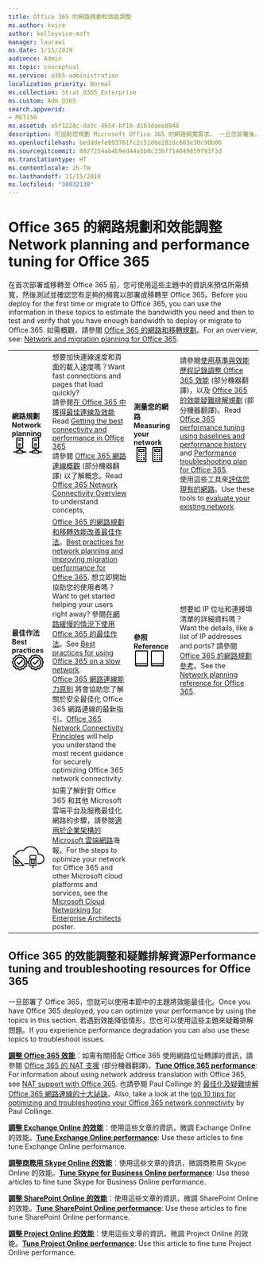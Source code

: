 ```yaml
---
title: Office 365 的網路規劃和效能調整
ms.author: kvice
author: kelleyvice-msft
manager: laurawi
ms.date: 1/15/2019
audience: Admin
ms.topic: conceptual
ms.service: o365-administration
localization_priority: Normal
ms.collection: Strat_O365_Enterprise
ms.custom: Adm_O365
search.appverid:
- MET150
ms.assetid: e5f1228c-da3c-4654-bf16-d163daee8848
description: 可協助您規劃 Microsoft Office 365 的網路頻寬需求。 一旦您部署後，請回到這裡來微調，並疑難排解 Office 365 的效能。
ms.openlocfilehash: bedddefe893781fc2c51d0e282dc603e30c90b06
ms.sourcegitcommit: 8027254ab4b9ed44a5b0c336f714049859f93f3d
ms.translationtype: HT
ms.contentlocale: zh-TW
ms.lasthandoff: 11/15/2019
ms.locfileid: "38032138"
---
```

# <a name="network-planning-and-performance-tuning-for-office-365"></a><span data-ttu-id="46d05-104">Office 365 的網路規劃和效能調整</span><span class="sxs-lookup"><span data-stu-id="46d05-104">Network planning and performance tuning for Office 365</span></span>
<span data-ttu-id="46d05-105">在首次部署或移轉至 Office 365 前，您可使用這些主題中的資訊來預估所需頻寬，然後測試並確認您有足夠的頻寬以部署或移轉至 Office 365。</span><span class="sxs-lookup"><span data-stu-id="46d05-105">Before you deploy for the first time or migrate to Office 365, you can use the information in these topics to estimate the bandwidth you need and then to test and verify that you have enough bandwidth to deploy or migrate to Office 365.</span></span> <span data-ttu-id="46d05-106">如需概觀，請參閱 [Office 365 的網路和移轉規劃](network-and-migration-planning.md)。</span><span class="sxs-lookup"><span data-stu-id="46d05-106">For an overview, see: [Network and migration planning for Office 365](network-and-migration-planning.md).</span></span>
  
|||||
|:-----|:-----|:-----|:-----|
|<span data-ttu-id="46d05-107">**網路規劃**</span><span class="sxs-lookup"><span data-stu-id="46d05-107">**Network planning**</span></span> <br/> <span data-ttu-id="46d05-108">![網路](media/5e9dcd06-601b-4b28-88dc-f524e7548794.png)</span><span class="sxs-lookup"><span data-stu-id="46d05-108">![Network](media/5e9dcd06-601b-4b28-88dc-f524e7548794.png)</span></span>           <br/> |<span data-ttu-id="46d05-109">想要加快連線速度和頁面的載入速度嗎？</span><span class="sxs-lookup"><span data-stu-id="46d05-109">Want fast connections and pages that load quickly?</span></span>  <br/> <span data-ttu-id="46d05-110">請參閱[在 Office 365 中獲得最佳連線及效能](https://aka.ms/o365perfprinciples)</span><span class="sxs-lookup"><span data-stu-id="46d05-110">Read [Getting the best connectivity and performance in Office 365](https://aka.ms/o365perfprinciples)</span></span> <br/> <span data-ttu-id="46d05-111">請參閱 [Office 365 網路連線概觀](https://docs.microsoft.com/office365/enterprise/office-365-networking-overview) (部分機器翻譯) 以了解概念。</span><span class="sxs-lookup"><span data-stu-id="46d05-111">Read [Office 365 Network Connectivity Overview](https://docs.microsoft.com/office365/enterprise/office-365-networking-overview) to understand concepts,</span></span>  <br/> |<span data-ttu-id="46d05-112">**測量您的網路**</span><span class="sxs-lookup"><span data-stu-id="46d05-112">**Measuring your network**</span></span> <br/> <span data-ttu-id="46d05-113">![計算器](media/d690a132-4884-40eb-a918-526bb3dff3cc.png)</span><span class="sxs-lookup"><span data-stu-id="46d05-113">![Calculator](media/d690a132-4884-40eb-a918-526bb3dff3cc.png)</span></span>           <br/> |<span data-ttu-id="46d05-114">請參閱[使用基準與效能歷程記錄調整 Office 365 效能](performance-tuning-using-baselines-and-history.md) (部分機器翻譯)，以及 [Office 365 的效能疑難排解規劃](performance-troubleshooting-plan.md) (部分機器翻譯)。</span><span class="sxs-lookup"><span data-stu-id="46d05-114">Read [Office 365 performance tuning using baselines and performance history](performance-tuning-using-baselines-and-history.md) and [Performance troubleshooting plan for Office 365](performance-troubleshooting-plan.md).</span></span>  <br/> <span data-ttu-id="46d05-115">使用這些工具來[評估您現有的網路](network-and-migration-planning.md#calculators)。</span><span class="sxs-lookup"><span data-stu-id="46d05-115">Use these tools to [evaluate your existing network](network-and-migration-planning.md#calculators).</span></span>  <br/> |
|<span data-ttu-id="46d05-116">**最佳作法**</span><span class="sxs-lookup"><span data-stu-id="46d05-116">**Best practices**</span></span> <br/> <span data-ttu-id="46d05-117">![最佳作法](media/2a659a5c-1007-47d3-a6c6-a19e018ab29b.png)</span><span class="sxs-lookup"><span data-stu-id="46d05-117">![Best practices](media/2a659a5c-1007-47d3-a6c6-a19e018ab29b.png)</span></span>           <br/> |<span data-ttu-id="46d05-118">[Office 365 的網路規劃和移轉效能改善最佳作法](network-and-migration-planning.md#BestPractices)。</span><span class="sxs-lookup"><span data-stu-id="46d05-118">[Best practices for network planning and improving migration performance for Office 365](network-and-migration-planning.md#BestPractices).</span></span> <span data-ttu-id="46d05-119">想立即開始協助您的使用者嗎？</span><span class="sxs-lookup"><span data-stu-id="46d05-119">Want to get started helping your users right away?</span></span> <span data-ttu-id="46d05-120">參閱[在網路緩慢的情況下使用 Office 365 的最佳作法](https://support.office.com/article/fd16c8d2-4799-4c39-8fd7-045f06640166)。</span><span class="sxs-lookup"><span data-stu-id="46d05-120">See [Best practices for using Office 365 on a slow network](https://support.office.com/article/fd16c8d2-4799-4c39-8fd7-045f06640166).</span></span>  <br/> <span data-ttu-id="46d05-121">[Office 365 網路連線能力原則](https://aka.ms/o365networkingprinciples) 將會協助您了解關於安全最佳化 Office 365 網路連線的最新指引。</span><span class="sxs-lookup"><span data-stu-id="46d05-121">[Office 365 Network Connectivity Principles](https://aka.ms/o365networkingprinciples) will help you understand the most recent guidance for securely optimizing Office 365 network connectivity.</span></span>  <br/> |<span data-ttu-id="46d05-122">**參照**</span><span class="sxs-lookup"><span data-stu-id="46d05-122">**Reference**</span></span> <br/> <span data-ttu-id="46d05-123">![書籍或期刊](media/56dff3c1-f605-48d8-811f-7d13ce639ecd.png)</span><span class="sxs-lookup"><span data-stu-id="46d05-123">![Book or Journal](media/56dff3c1-f605-48d8-811f-7d13ce639ecd.png)</span></span>           <br/> |<span data-ttu-id="46d05-124">想要如 IP 位址和連接埠清單的詳細資料嗎？</span><span class="sxs-lookup"><span data-stu-id="46d05-124">Want the details, like a list of IP addresses and ports?</span></span> <span data-ttu-id="46d05-125">請參閱 [Office 365 的網路規劃參考](network-and-migration-planning.md#NetReference)。</span><span class="sxs-lookup"><span data-stu-id="46d05-125">See the [Network planning reference for Office 365](network-and-migration-planning.md#NetReference).</span></span>  <br/> |
|![請參閱適用於企業架構的 Microsoft 雲端網路海報](media/3094be9f-2407-4fa5-896d-aa66ef7b9bb9.png)           <br/> |<span data-ttu-id="46d05-127">如需了解針對 Office 365 和其他 Microsoft 雲端平台及服務最佳化網路的步驟，請參閱[適用於企業架構的 Microsoft 雲端網路](https://aka.ms/cloudarchnetworking)海報。</span><span class="sxs-lookup"><span data-stu-id="46d05-127">For the steps to optimize your network for Office 365 and other Microsoft cloud platforms and services, see the [Microsoft Cloud Networking for Enterprise Architects](https://aka.ms/cloudarchnetworking) poster.</span></span>  <br/> |
   
## <a name="performance-tuning-and-troubleshooting-resources-for-office-365"></a><span data-ttu-id="46d05-128">Office 365 的效能調整和疑難排解資源</span><span class="sxs-lookup"><span data-stu-id="46d05-128">Performance tuning and troubleshooting resources for Office 365</span></span>
<span data-ttu-id="46d05-129"><a name="apptuning"> </a></span><span class="sxs-lookup"><span data-stu-id="46d05-129"><a name="apptuning"> </a></span></span>

<span data-ttu-id="46d05-130">一旦部署了 Office 365，您就可以使用本節中的主題將效能最佳化。</span><span class="sxs-lookup"><span data-stu-id="46d05-130">Once you have Office 365 deployed, you can optimize your performance by using the topics in this section.</span></span> <span data-ttu-id="46d05-131">若遇到效能降低情形，您也可以使用這些主題來疑難排解問題。</span><span class="sxs-lookup"><span data-stu-id="46d05-131">If you experience performance degradation you can also use these topics to troubleshoot issues.</span></span>
  
 <span data-ttu-id="46d05-132">**[調整 Office 365 效能](tune-office-365-performance.md)**：如需有關搭配 Office 365 使用網路位址轉譯的資訊，請參閱 [Office 365 的 NAT 支援](nat-support-with-office-365.md) (部分機器翻譯)。</span><span class="sxs-lookup"><span data-stu-id="46d05-132">**[Tune Office 365 performance](tune-office-365-performance.md)**: For information about using network address translation with Office 365, see [NAT support with Office 365](nat-support-with-office-365.md).</span></span> <span data-ttu-id="46d05-133">也請參閱 Paul Collinge 的 [最佳化及疑難排解 Office 365 網路連線的十大祕訣](https://blogs.technet.com/b/onthewire/archive/2014/06/18/top-10-tips-for-optimising-amp-troubleshooting-your-office-365-network-connectivity.aspx)。</span><span class="sxs-lookup"><span data-stu-id="46d05-133">Also, take a look at the [top 10 tips for optimizing and troubleshooting your Office 365 network connectivity](https://blogs.technet.com/b/onthewire/archive/2014/06/18/top-10-tips-for-optimising-amp-troubleshooting-your-office-365-network-connectivity.aspx) by Paul Collinge.</span></span> 
  
 <span data-ttu-id="46d05-134">**[調整 Exchange Online 的效能](tune-exchange-online-performance.md)**：使用這些文章的資訊，微調 Exchange Online 的效能。</span><span class="sxs-lookup"><span data-stu-id="46d05-134">**[Tune Exchange Online performance](tune-exchange-online-performance.md)**: Use these articles to fine tune Exchange Online performance.</span></span> 
  
 <span data-ttu-id="46d05-135">**[調整商務用 Skype Online 的效能](tune-skype-for-business-online-performance.md)**：使用這些文章的資訊，微調商務用 Skype Online 的效能。</span><span class="sxs-lookup"><span data-stu-id="46d05-135">**[Tune Skype for Business Online performance](tune-skype-for-business-online-performance.md)**: Use these articles to fine tune Skype for Business Online performance.</span></span> 
  
 <span data-ttu-id="46d05-136">**[調整 SharePoint Online 的效能](tune-sharepoint-online-performance.md)**：使用這些文章的資訊，微調 SharePoint Online 的效能。</span><span class="sxs-lookup"><span data-stu-id="46d05-136">**[Tune SharePoint Online performance](tune-sharepoint-online-performance.md)**: Use these articles to fine tune SharePoint Online performance.</span></span> 
  
 <span data-ttu-id="46d05-137">**[調整 Project Online 的效能](https://support.office.com/article/12ba0ebd-c616-42e5-b9b6-cad570e8409c)**：使用這些文章的資訊，微調 Project Online 的效能。</span><span class="sxs-lookup"><span data-stu-id="46d05-137">**[Tune Project Online performance](https://support.office.com/article/12ba0ebd-c616-42e5-b9b6-cad570e8409c)**: Use this article to fine tune Project Online performance.</span></span> 
  

